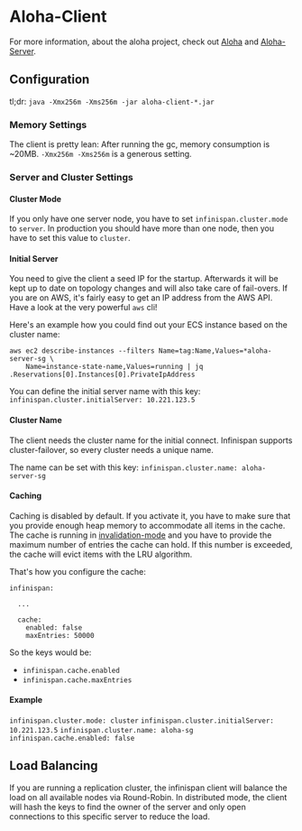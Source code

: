 # Aloha-Client

For more information, about the aloha project, check out 
[Aloha](https://github.com/zalora/aloha "Aloha") and 
[Aloha-Server](https://github.com/zalora/aloha-server "Aloha-Server").

## Configuration

tl;dr: `java -Xmx256m -Xms256m -jar aloha-client-*.jar`

### Memory Settings

The client is pretty lean: After running the gc, memory consumption is ~20MB. `-Xmx256m -Xms256m` is a generous setting.

### Server and Cluster Settings

#### Cluster Mode

If you only have one server node, you have to set `infinispan.cluster.mode` to `server`. In production you should have
more than one node, then you have to set this value to `cluster`.

#### Initial Server

You need to give the client a seed IP for the startup. Afterwards it will be kept up to date on topology changes and
will also take care of fail-overs. If you are on AWS, it's fairly easy to get an IP address from the AWS API. Have a
look at the very powerful `aws` cli!

Here's an example how you could find out your ECS instance based on the cluster name: 
```
aws ec2 describe-instances --filters Name=tag:Name,Values=*aloha-server-sg \
    Name=instance-state-name,Values=running | jq .Reservations[0].Instances[0].PrivateIpAddress
```

You can define the initial server name with this key: `infinispan.cluster.initialServer: 10.221.123.5`

#### Cluster Name 

The client needs the cluster name for the initial connect. Infinispan supports cluster-failover, so every cluster needs
a unique name. 

The name can be set with this key: `infinispan.cluster.name: aloha-server-sg`

#### Caching

Caching is disabled by default. If you activate it, you have to make sure that you provide enough heap memory to 
accommodate all items in the cache. The cache is running in [invalidation-mode](http://infinispan.org/docs/stable/user_guide/user_guide.html#invalidation_mode)
and you have to provide the maximum number of entries the cache can hold. If this number is exceeded, the cache will
evict items with the LRU algorithm.

That's how you configure the cache:

```
infinispan:
  
  ...
  
  cache:
    enabled: false
    maxEntries: 50000
```

So the keys would be: 

- `infinispan.cache.enabled`
- `infinispan.cache.maxEntries`

#### Example

`infinispan.cluster.mode: cluster`
`infinispan.cluster.initialServer: 10.221.123.5`
`infinispan.cluster.name: aloha-sg`
`infinispan.cache.enabled: false`

## Load Balancing

If you are running a replication cluster, the infinispan client will balance the load on all available nodes via 
Round-Robin. In distributed mode, the client will hash the keys to find the owner of the server and only open 
connections to this specific server to reduce the load.